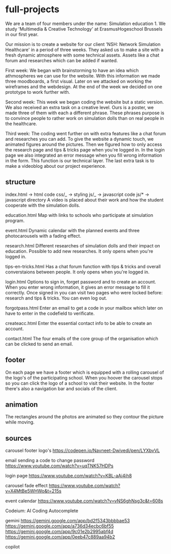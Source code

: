# full-projects

We are a team of four members under the name: Simulation education 1. We study 'Multimedia & Creative Technology' at ErasmusHogeschool Brussels in our first year.

Our mission is to create a website for our client 'NSH: Network Simulation Healthcare' in a period of three weeks. They asked us to make a site with a fresh dynamic atmosphere with some technical assets. Assets like a chat forum and researches which can be added if wanted.

First week: We began with brainstorming to have an idea which athmospheres we can use for the website. With this information we made three moodboards, a first visual. Later on we attacked on working the wireframes and the webdesign. At the end of the week we decided on one prototype to work further with.

Second week: This week we began coding the website but a static version. We also received an extra task on a creative level. Ours is a poster, we made three of them with each a different phrase. These phrases purpose is to convince people to rather work on simulation dolls than on real people in the healthcare.

Third week: The coding went further on with extra features like a chat forum and researches you can add. To give the website a dynamic touch, we animated figures around the pictures. Then we figured how to only access the research page and tips & tricks page when you're logged in. In the login page we also integrated an error message when you fill wrong information in the form. This function is our technical layer.
The last extra task is to make a videoblog about our project experience.

## structure

index.html -> html code
css/_ -> styling
js/_ -> javascript code
js/\* -> javascript directory
A video is placed about their work and how the student cooperate with the simulation dolls.

education.html
Map with links to schools who participate at simulation program.

event.html
Dynamic calendar with the planned events and three photocarousels with a fading effect.

research.html
Different researches of simulation dolls and their impact on education. Possible to add new researches. It only opens when you're logged in.

tips-en-tricks.html
Has a chat forum function with tips & tricks and overall converstaions between people. It only opens when you're logged in.

login.html
Options to sign in, forget password and to create an account. When you enter wrong information, it gives an error message to fill it correctly. Once signed in you can visit two pages who were locked before: research and tips & tricks. You can even log out.

forgotpass.html
Enter an email to get a code in your mailbox which later on have to enter in the codefield to verificate.

createacc.html
Enter the essential contact info to be able to create an account.

contact.html
The four emails of the core group of the organisation which can be clicked to send an email.

## footer

On each page we have a footer which is equipped with a rolling carousel of the logo's of the participating school. When you hoover the carousel stops so you can click the logo of a school to visit their website. In the footer there's also a navigation bar and socials of the client.

## animation

The rectangles around the photos are animated so they contour the picture while moving.

## sources

carousel footer logo's
https://codepen.io/Navneet-Dwivedi/pen/LYXbvVL

email sending a code to change password
https://www.youtube.com/watch?v=uqTNK57HDPs

login page
https://www.youtube.com/watch?v=KBL-aAi4ih8

carousel fade effect
https://www.youtube.com/watch?v=X4MtBe5WHWo&t=215s

event calendar
https://www.youtube.com/watch?v=vNS6ghNsg3c&t=608s

Codeium: AI Coding Autocomplete

gemini
https://gemini.google.com/app/bd2f5343bbbbae53
https://gemini.google.com/app/a736d34ecbc6bf55
https://gemini.google.com/app/9c01e2b2995abf4d
https://gemini.google.com/app/0eeb47c889aa94b2

copilot
